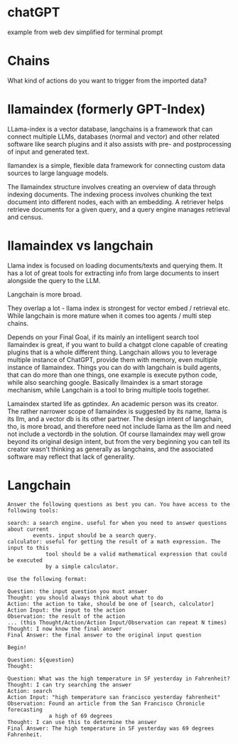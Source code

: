 # chatGPT

example from web dev simplified for terminal prompt

# Chains

What kind of actions do you want to trigger from the imported data?

# llamaindex (formerly GPT-Index)

LLama-index is a vector database, langchains is a framework that can connect multiple LLMs, databases (normal and vector) and other related software like search plugins and it also assists with pre- and postprocessing of input and generated text.

llamandex is a simple, flexible data framework for connecting
custom data sources to large language models.

The llamaindex structure involves creating an overview of data through indexing documents. The indexing process involves chunking the text document into different nodes, each with an embedding. A retriever helps retrieve documents for a given query, and a query engine manages retrieval and census.

# llamaindex vs langchain

Llama index is focused on loading documents/texts and querying them. It has a lot of great tools for extracting info from large documents to insert alongside the query to the LLM.

Langchain is more broad.

They overlap a lot - llama index is strongest for vector embed / retrieval etc. While langchain is more mature when it comes too agents / multi step chains.

Depends on your Final Goal, if its mainly an intelligent search tool llamaindex is great, if you want to build a chatgpt clone capable of creating plugins that is a whole different thing. Langchain allows you to leverage multiple instance of ChatGPT, provide them with memory, even multiple instance of llamaindex. Things you can do with langchain is build agents, that can do more than one things, one example is execute python code, while also searching google. Basically llmaindex is a smart storage mechanism, while Langchain is a tool to bring multiple tools together.

Lamaindex started life as gptindex. An academic person was its creator. The rather narrower scope of llamaindex is suggested by its name, llama is its llm, and a vector db is its other partner. The design intent of langchain, tho, is more broad, and therefore need not include llama as the llm and need not include a vectordb in the solution. Of course llamaindex may well grow beyond its original design intent, but from the very beginning you can tell its creator wasn't thinking as generally as langchains, and the associated software may reflect that lack of generality.

# Langchain

```
Answer the following questions as best you can. You have access to the following tools:

search: a search engine. useful for when you need to answer questions about current
        events. input should be a search query.
calculator: useful for getting the result of a math expression. The input to this
            tool should be a valid mathematical expression that could be executed
            by a simple calculator.

Use the following format:

Question: the input question you must answer
Thought: you should always think about what to do
Action: the action to take, should be one of [search, calculator]
Action Input: the input to the action
Observation: the result of the action
... (this Thought/Action/Action Input/Observation can repeat N times)
Thought: I now know the final answer
Final Answer: the final answer to the original input question

Begin!

Question: ${question}
Thought:
```

```
Question: What was the high temperature in SF yesterday in Fahrenheit?
Thought: I can try searching the answer
Action: search
Action Input: "high temperature san francisco yesterday fahrenheit"
Observation: Found an article from the San Francisco Chronicle forecasting
             a high of 69 degrees
Thought: I can use this to determine the answer
Final Answer: The high temperature in SF yesterday was 69 degrees Fahrenheit.
```
